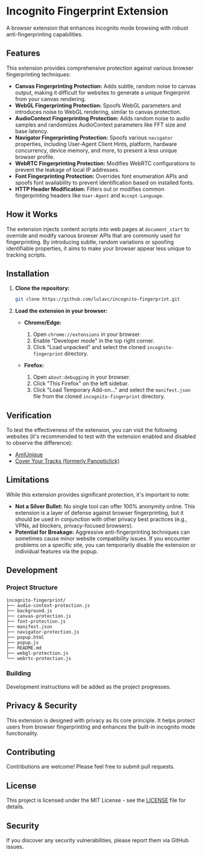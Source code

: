 # Incognito Fingerprint Extension

A browser extension that enhances incognito mode browsing with robust anti-fingerprinting capabilities.

## Features

This extension provides comprehensive protection against various browser fingerprinting techniques:

- **Canvas Fingerprinting Protection:** Adds subtle, random noise to canvas output, making it difficult for websites to generate a unique fingerprint from your canvas rendering.
- **WebGL Fingerprinting Protection:** Spoofs WebGL parameters and introduces noise to WebGL rendering, similar to canvas protection.
- **AudioContext Fingerprinting Protection:** Adds random noise to audio samples and randomizes AudioContext parameters like FFT size and base latency.
- **Navigator Fingerprinting Protection:** Spoofs various `navigator` properties, including User-Agent Client Hints, platform, hardware concurrency, device memory, and more, to present a less unique browser profile.
- **WebRTC Fingerprinting Protection:** Modifies WebRTC configurations to prevent the leakage of local IP addresses.
- **Font Fingerprinting Protection:** Overrides font enumeration APIs and spoofs font availability to prevent identification based on installed fonts.
- **HTTP Header Modification:** Filters out or modifies common fingerprinting headers like `User-Agent` and `Accept-Language`.

## How it Works

The extension injects content scripts into web pages at `document_start` to override and modify various browser APIs that are commonly used for fingerprinting. By introducing subtle, random variations or spoofing identifiable properties, it aims to make your browser appear less unique to tracking scripts.

## Installation

1.  **Clone the repository:**
    ```bash
    git clone https://github.com/lulavc/incognito-fingerprint.git
    ```

2.  **Load the extension in your browser:**

    *   **Chrome/Edge:**
        1.  Open `chrome://extensions` in your browser.
        2.  Enable "Developer mode" in the top right corner.
        3.  Click "Load unpacked" and select the cloned `incognito-fingerprint` directory.

    *   **Firefox:**
        1.  Open `about:debugging` in your browser.
        2.  Click "This Firefox" on the left sidebar.
        3.  Click "Load Temporary Add-on..." and select the `manifest.json` file from the cloned `incognito-fingerprint` directory.

## Verification

To test the effectiveness of the extension, you can visit the following websites (it's recommended to test with the extension enabled and disabled to observe the difference):

*   [AmIUnique](https://amiunique.org/)
*   [Cover Your Tracks (formerly Panopticlick)](https://coveryourtracks.eff.org/)

## Limitations

While this extension provides significant protection, it's important to note:

*   **Not a Silver Bullet:** No single tool can offer 100% anonymity online. This extension is a layer of defense against browser fingerprinting, but it should be used in conjunction with other privacy best practices (e.g., VPNs, ad blockers, privacy-focused browsers).
*   **Potential for Breakage:** Aggressive anti-fingerprinting techniques can sometimes cause minor website compatibility issues. If you encounter problems on a specific site, you can temporarily disable the extension or individual features via the popup.

## Development

### Project Structure

```
incognito-fingerprint/
├── audio-context-protection.js
├── background.js
├── canvas-protection.js
├── font-protection.js
├── manifest.json
├── navigator-protection.js
├── popup.html
├── popup.js
├── README.md
├── webgl-protection.js
└── webrtc-protection.js
```

### Building

Development instructions will be added as the project progresses.

## Privacy & Security

This extension is designed with privacy as its core principle. It helps protect users from browser fingerprinting and enhances the built-in incognito mode functionality.

## Contributing

Contributions are welcome! Please feel free to submit pull requests.

## License

This project is licensed under the MIT License - see the [LICENSE](LICENSE) file for details.

## Security

If you discover any security vulnerabilities, please report them via GitHub issues.